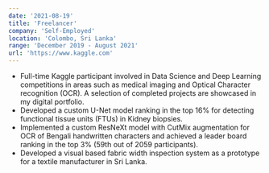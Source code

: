 ```yaml
---
date: '2021-08-19'
title: 'Freelancer'
company: 'Self-Employed'
location: 'Colombo, Sri Lanka'
range: 'December 2019 - August 2021'
url: 'https://www.kaggle.com'
---
```


- Full-time Kaggle participant involved in Data Science and Deep Learning competitions in areas such as medical imaging
and Optical Character recognition (OCR). A selection of completed projects are showcased in my digital portfolio.
- Developed a custom U-Net model ranking in the top 16% for detecting functional tissue units (FTUs) in Kidney biopsies.
- Implemented a custom ResNeXt model with CutMix augmentation for OCR of Bengali handwritten characters and
achieved a leader board ranking in the top 3% (59th out of 2059 participants).
- Developed a visual based fabric width inspection system as a prototype for a textile manufacturer in Sri Lanka.
